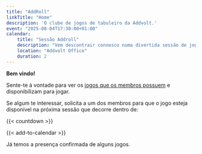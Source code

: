 ```yaml
---
title: "AddRoll"
linkTitle: "Home"
description: 'O clube de jogos de tabuleiro da Addvolt.'
event: "2025-08-04T17:30:00+01:00"
calendar:
    title: "Sessão Addroll"
    description: "Vem descontrair connosco numa divertida sessão de jogos de tabuleiro."
    location: "Addvolt Office"
    duration: 2 
---
```


**Bem vindo!**

Sente-te à vontade para ver os [jogos que os membros possuem](/games) e disponibilizam para jogar.

Se algum te interessar, solicita a um dos membros para que o jogo esteja disponível na próxima sessão que decorre dentro
de:

{{< countdown >}}

{{< add-to-calendar >}}

Já temos a presença confirmada de alguns jogos.
